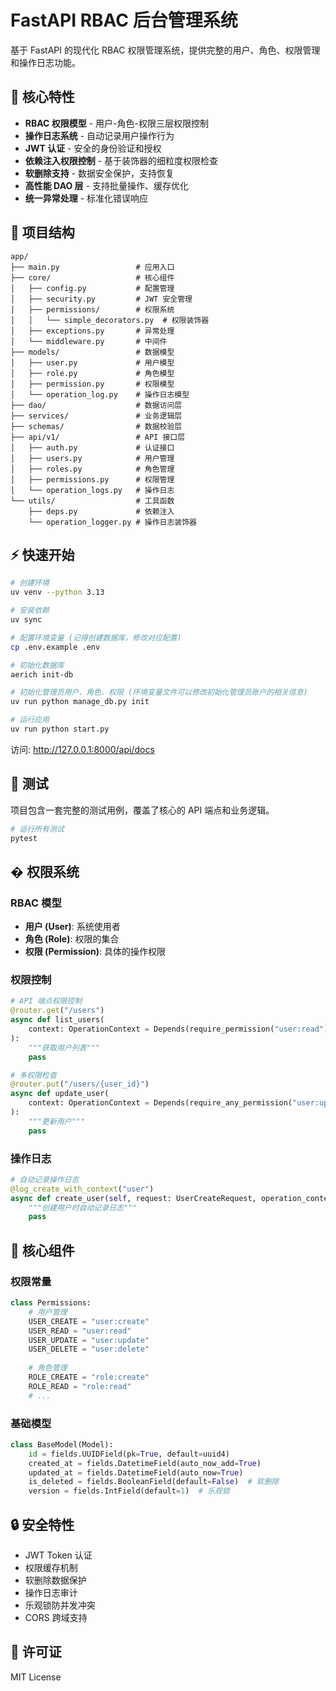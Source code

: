 # FastAPI RBAC 后台管理系统

基于 FastAPI 的现代化 RBAC 权限管理系统，提供完整的用户、角色、权限管理和操作日志功能。

## 🚀 核心特性

- **RBAC 权限模型** - 用户-角色-权限三层权限控制
- **操作日志系统** - 自动记录用户操作行为
- **JWT 认证** - 安全的身份验证和授权
- **依赖注入权限控制** - 基于装饰器的细粒度权限检查
- **软删除支持** - 数据安全保护，支持恢复
- **高性能 DAO 层** - 支持批量操作、缓存优化
- **统一异常处理** - 标准化错误响应

## 📁 项目结构

```
app/
├── main.py                 # 应用入口
├── core/                   # 核心组件
│   ├── config.py           # 配置管理
│   ├── security.py         # JWT 安全管理
│   ├── permissions/        # 权限系统
│   │   └── simple_decorators.py  # 权限装饰器
│   ├── exceptions.py       # 异常处理
│   └── middleware.py       # 中间件
├── models/                 # 数据模型
│   ├── user.py             # 用户模型
│   ├── role.py             # 角色模型
│   ├── permission.py       # 权限模型
│   └── operation_log.py    # 操作日志模型
├── dao/                    # 数据访问层
├── services/               # 业务逻辑层
├── schemas/                # 数据校验层
├── api/v1/                 # API 接口层
│   ├── auth.py             # 认证接口
│   ├── users.py            # 用户管理
│   ├── roles.py            # 角色管理
│   ├── permissions.py      # 权限管理
│   └── operation_logs.py   # 操作日志
└── utils/                  # 工具函数
    ├── deps.py             # 依赖注入
    └── operation_logger.py # 操作日志装饰器
```

## ⚡ 快速开始

```bash
# 创建环境
uv venv --python 3.13

# 安装依赖
uv sync

# 配置环境变量 (记得创建数据库，修改对应配置)
cp .env.example .env

# 初始化数据库
aerich init-db

# 初始化管理员用户、角色、权限 (环境变量文件可以修改初始化管理员账户的相关信息)
uv run python manage_db.py init

# 运行应用
uv run python start.py
```

访问: http://127.0.0.1:8000/api/docs

## 🧪 测试

项目包含一套完整的测试用例，覆盖了核心的 API 端点和业务逻辑。

```bash
# 运行所有测试
pytest
```

## � 权限系统

### RBAC 模型
- **用户 (User)**: 系统使用者
- **角色 (Role)**: 权限的集合
- **权限 (Permission)**: 具体的操作权限

### 权限控制
```python
# API 端点权限控制
@router.get("/users")
async def list_users(
    context: OperationContext = Depends(require_permission("user:read"))
):
    """获取用户列表"""
    pass

# 多权限检查
@router.put("/users/{user_id}")
async def update_user(
    context: OperationContext = Depends(require_any_permission("user:update", "admin:write"))
):
    """更新用户"""
    pass
```

### 操作日志
```python
# 自动记录操作日志
@log_create_with_context("user")
async def create_user(self, request: UserCreateRequest, operation_context: OperationContext):
    """创建用户时自动记录日志"""
    pass
```

## 🔧 核心组件

### 权限常量
```python
class Permissions:
    # 用户管理
    USER_CREATE = "user:create"
    USER_READ = "user:read"
    USER_UPDATE = "user:update"
    USER_DELETE = "user:delete"
    
    # 角色管理
    ROLE_CREATE = "role:create"
    ROLE_READ = "role:read"
    # ...
```

### 基础模型
```python
class BaseModel(Model):
    id = fields.UUIDField(pk=True, default=uuid4)
    created_at = fields.DatetimeField(auto_now_add=True)
    updated_at = fields.DatetimeField(auto_now=True)
    is_deleted = fields.BooleanField(default=False)  # 软删除
    version = fields.IntField(default=1)  # 乐观锁
```

## 🔒 安全特性

- JWT Token 认证
- 权限缓存机制
- 软删除数据保护
- 操作日志审计
- 乐观锁防并发冲突
- CORS 跨域支持

## 📄 许可证

MIT License
